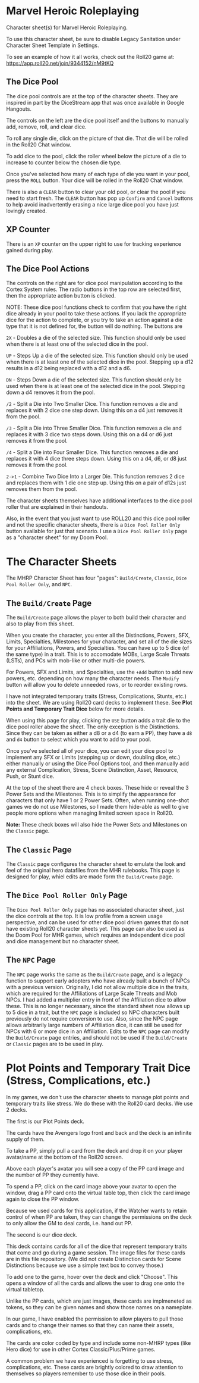 # Marvel Heroic Roleplaying
Character sheet(s) for Marvel Heroic Roleplaying. 

To use this character sheet, be sure to disable Legacy Sanitation under Character Sheet Template in Settings.

To see an example of how it all works, check out the Roll20 game at: https://app.roll20.net/join/9344152/nM9tKQ

## The Dice Pool

The dice pool controls are at the top of the character sheets. They are inspired in part by the DiceStream app that was once available in Google Hangouts. 

The controls on the left are the dice pool itself and the buttons to manually add, remove, roll, and clear dice.

To roll any single die, click on the picture of that die. That die will be rolled in the Roll20 Chat window.

To add dice to the pool, click the roller wheel below the picture of a die to increase to counter below the chosen die type.

Once you've selected how many of each type of die you want in your pool, press the `ROLL` button. Your dice will be rolled in the Roll20 Chat window.

There is also a `CLEAR` button to clear your old pool, or clear the pool if you need to start fresh. The `CLEAR` button has pop up `Confirm` and `Cancel` buttons to help avoid inadvertently erasing a nice large dice pool you have just lovingly created.

## XP Counter

There is an `XP` counter on the upper right to use for tracking experience gained during play.

## The Dice Pool Actions

The controls on the right are for dice pool manipulation according to the Cortex System rules. The radio buttons in the top row are selected first, then the appropriate action button is clicked.

NOTE: These dice pool functions check to confirm that you have the right dice already in your pool to take these actions. If you lack the appropriate dice for the action to complete, or you try to take an action against a die type that it is not defined for, the button will do nothing.
The buttons are

`2X` - Doubles a die of the selected size. This function should only be used when there is at least one of the selected dice in the pool.

`UP` - Steps Up a die of the selected size. This function should only be used when there is at least one of the selected dice in the pool. Stepping up a d12 results in a d12 being replaced with a d12 and a d6.

`DN` - Steps Down a die of the selected size. This function should only be used when there is at least one of the selected dice in the pool. Stepping down a d4 removes it from the pool.

`/2` - Split a Die into Two Smaller Dice. This function removes a die and replaces it with 2 dice one step down. Using this on a d4 just removes it from the pool.

`/3` - Split a Die into Three Smaller Dice. This function removes a die and replaces it with 3 dice two steps down. Using this on a d4 or d6 just removes it from the pool.

`/4` - Split a Die into Four Smaller Dice. This function removes a die and replaces it with 4 dice three steps down. Using this on a d4, d6, or d8 just removes it from the pool.

`2->1` - Combine Two Dice Into a Larger Die. This function removes 2 dice and replaces them with 1 die one step up. Using this on a pair of d12s just removes them from the pool. 

The character sheets themselves have additional interfaces to the dice pool roller that are explained in their handouts.

Also, in the event that you just want to use ROLL20 and this dice pool roller and not the specific character sheets, there is a `Dice Pool Roller Only` button available for just that scenario. I use a `Dice Pool Roller Only` page as a "character sheet" for my Doom Pool.

# The Character Sheets

The MHRP Character Sheet has four "pages": `Build/Create`, `Classic`, `Dice Pool Roller Only`, and `NPC`.

## The `Build/Create` Page

The `Build/Create` page allows the player to both build their character and also to play from this sheet.

When you create the character, you enter all the Distinctions, Powers, SFX, Limits, Specialties, Milestones for your character, and set all of the die sizes for your Affiliations, Powers, and Specialties. You can have up to 5 dice (of the same type) in a trait. This is to accomodate MOBs, Large Scale Threats (LSTs), and PCs with mob-like or other multi-die powers.

For Powers, SFX and Limits, and Specialties, use the `+Add` button to add new powers, etc. depending on how many the character needs. The `Modify` button will allow you to delete unneeded rows, or to reorder existing rows.

I have not integrated temporary traits (Stress, Complications, Stunts, etc.) into the sheet. We are using Roll20 card decks to implement these. See **Plot Points and Temporary Trait Dice** below for more details.

When using this page for play, clicking the `USE` button adds a trait die to the dice pool roller above the sheet. The only exception is the Distinctions. Since they can be taken as either a d8 or a d4 (to earn a PP), they have a `d8` and `d4` button to select which you want to add to your pool.

Once you've selected all of your dice, you can edit your dice pool to implement any SFX or Limits (stepping up or down, doubling dice, etc.) either manually or using the Dice Pool Options tool, and then manually add any external Complication, Stress, Scene Distinction, Asset, Resource, Push, or Stunt dice.

At the top of the sheet there are 4 check boxes. These hide or reveal the 3 Power Sets and the Milestones. This is to simplify the appearance for characters that only have 1 or 2 Power Sets. Often, when running one-shot games we do not use Milestones, so I made them hide-able as well to give people more options when managing limited screen space in Roll20.

**Note:** These check boxes will also hide the Power Sets and Milestones on the `Classic` page.

## The `Classic` Page

The `Classic` page configures the character sheet to emulate the look and feel of the original hero datafiles from the MHR rulebooks. This page is designed for play, whiel edits are made form the `Build/Create` page.

## The `Dice Pool Roller Only` Page

The `Dice Pool Roller Only` page has no associated character sheet, just the dice controls at the top. It is low profile from a screen usage perspective, and can be used for other dice pool driven games that do not have existing Roll20 character sheets yet. This page can also be used as the Doom Pool for MHR games, which requires an independent dice pool and dice management but no character sheet.

## The `NPC` Page

The `NPC` page works the same as the `Build/Create` page, and is a legacy function to support early adopters who have already built a bunch of NPCs with a previous version. Originally, I did not allow multiple dice in the traits, which are required for the Affiliations of Large Scale Threats and Mob NPCs. I had added a multiplier entry in front of the Affiliation dice to allow these. This is no longer necessary, since the standard sheet now allows up to 5 dice in a trait, but the `NPC` page is included so NPC characters built previously do not require conversion to use. Also, since the NPC page allows arbitrarily large numbers of Affiliation dice, it can still be used for NPCs with 6 or more dice in an Affiliation. Edits to the `NPC` page can modify the `Build/Create` page entries, and should not be used if the `Build/Create` or `Classic` pages are to be used in play.

# Plot Points and Temporary Trait Dice (Stress, Complications, etc.)

In my games, we don't use the character sheets to manage plot points and temporary traits like stress. We do these with the Roll20 card decks. We use 2 decks.

The first is our Plot Points deck.

The cards have the Avengers logo front and back and the deck is an infinite supply of them.

To take a PP, simply pull a card from the deck and drop it on your player avatar/name at the bottom of the Roll20 screen.

Above each player's avatar you will see a copy of the PP card image and the number of PP they currently have.

To spend a PP, click on the card image above your avatar to open the window, drag a PP card onto the virtual table top, then click the card image again to close the PP window.

Because we used cards for this application, if the Watcher wants to retain control of when PP are taken, they can change the permissions on the deck to only allow the GM to deal cards, i.e. hand out PP.

The second is our dice deck.

This deck contains cards for all of the dice that represent temporary traits that come and go during a game session. The image files for these cards are in this file repository. 
(We did not create Distinction cards for Scene Distinctions because we use a simple text box to convey those.)

To add one to the game, hover over the deck and click "Choose". This opens a window of all the cards and allows the user to drag one onto the virtual tabletop.

Unlike the PP cards, which are just images, these cards are implmeneted as tokens, so they can be given names and show those names on a nameplate.

In our game, I have enabled the permission to allow players to pull those cards and to change their names so that they can name their assets, complications, etc.

The cards are color coded by type and include some non-MHRP types (like Hero dice) for use in other Cortex Classic/Plus/Prime games.

A common problem we have experienced is forgetting to use stress, complications, etc. These cards are brightly colored to draw attention to themselves so players remember to use those dice in their pools. 
